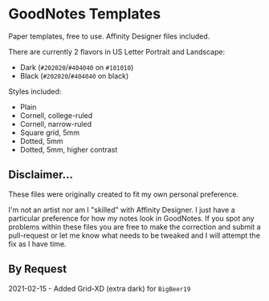 # GoodNotes Templates
Paper templates, free to use.  Affinity Designer files included. 

There are currently 2 flavors in US Letter Portrait and Landscape:
- Dark (`#202020`/`#404040` on `#101010`)
- Black (`#202020`/`#404040` on black)

Styles included:
- Plain
- Cornell, college-ruled
- Cornell, narrow-ruled
- Square grid, 5mm
- Dotted, 5mm
- Dotted, 5mm, higher contrast

## Disclaimer...
These files were originally created to fit my own personal preference.

I'm not an artist nor am I "skilled" with Affinity Designer. I just have a particular preference for how my notes look in GoodNotes. If you spot any problems within these files you are free to make the correction and submit a pull-request or let me know what needs to be tweaked and I will attempt the fix as I have time. 

## By Request
2021-02-15 - Added Grid-XD (extra dark) for `BigBeer19`